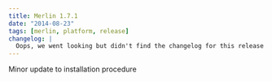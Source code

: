 ```yaml
---
title: Merlin 1.7.1
date: "2014-08-23"
tags: [merlin, platform, release]
changelog: |
  Oops, we went looking but didn't find the changelog for this release 🙈
---
```


Minor update to installation procedure
